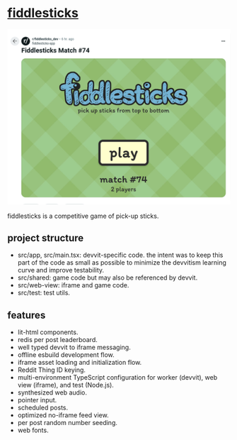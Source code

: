 # [fiddlesticks](https://reddit.com/r/fiddlesticks)

[![demo](resources/screenshot.png)](resources/screenshot.png)

fiddlesticks is a competitive game of pick-up sticks.

## project structure

- src/app, src/main.tsx: devvit-specific code. the intent was to keep this part of the code as small as possible to minimize the devvitism learning curve and improve testability.
- src/shared: game code but may also be referenced by devvit.
- src/web-view: iframe and game code.
- src/test: test utils.

## features

- lit-html components.
- redis per post leaderboard.
- well typed devvit to iframe messaging.
- offline esbuild development flow.
- iframe asset loading and initialization flow.
- Reddit Thing ID keying.
- multi-environment TypeScript configuration for worker (devvit), web view (iframe), and test (Node.js).
- synthesized web audio.
- pointer input.
- scheduled posts.
- optimized no-iframe feed view.
- per post random number seeding.
- web fonts.

